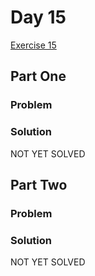 # Day 15

[Exercise 15](https://adventofcode.com/2023/day/15)

## Part One

### Problem

### Solution

NOT YET SOLVED

## Part Two

### Problem

### Solution

NOT YET SOLVED
